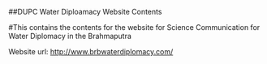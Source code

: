 ##DUPC Water Diploamacy Website Contents

#This contains the contents for the website for Science Communication for Water Diplomacy in the Brahmaputra

Website url: http://www.brbwaterdiplomacy.com/
